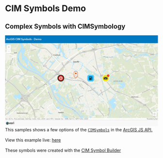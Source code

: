# CIM Symbols Demo

## Complex Symbols with CIMSymbology
![CIMCymbols](../images/2021209_CIMSymbols.gif)
This samples shows a few options of the [```CIMSymbols```](https://developers.arcgis.com/javascript/latest/api-reference/esri-symbols-CIMSymbol.html) in the [ArcGIS JS API.](https://developers.arcgis.com/javascript/latest/)
<br>
<br>
View this example live:
[here](https://esrinederland.github.io/CoolMaps/CIMSymbols)
<br>
<br>
These symbols were created with the 
[CIM Symbol Builder](https://esri.github.io/cim-symbol-builder-js/)




